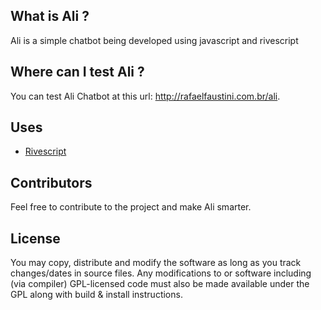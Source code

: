 ## What is Ali ?

Ali is a simple chatbot being developed using javascript and rivescript

## Where can I test Ali ?

You can test Ali Chatbot at this url: http://rafaelfaustini.com.br/ali.

## Uses

* [Rivescript](https://www.rivescript.com)

## Contributors

Feel free to contribute to the project and make Ali smarter.

## License

You may copy, distribute and modify the software as long as you track changes/dates in source files. Any modifications to or software including (via compiler) GPL-licensed code must also be made available under the GPL along with build & install instructions.
